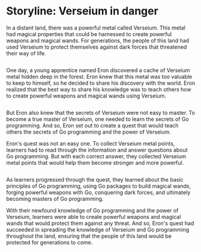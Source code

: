 # Storyline: Verseium in danger

In a distant land, there was a powerful metal called Verseium. This metal had magical properties that could be harnessed to create powerful weapons and magical wands. For generations, the people of this land had used Verseium to protect themselves against dark forces that threatened their way of life.

<img src="/assets/" alt=""/>

One day, a young apprentice named Eron discovered a cache of Verseium metal hidden deep in the forest. Eron knew that this metal was too valuable to keep to himself, so he decided to share his discovery with the world. Eron realized that the best way to share his knowledge was to teach others how to create powerful weapons and magical wands using Verseium.

<img src="/assets/" alt=""/>

But Eron also knew that the secrets of Verseium were not easy to master. To become a true master of Verseium, one needed to learn the secrets of Go programming. And so, Eron set out to create a quest that would teach others the secrets of Go programming and the power of Verseium.

Eron's quest was not an easy one. To collect Verseium metal points, learners had to read through the information and answer questions about Go programming. But with each correct answer, they collected Verseium metal points that would help them become stronger and more powerful.

<img src="/assets/" alt=""/>

As learners progressed through the quest, they learned about the basic principles of Go programming, using Go packages to build magical wands, forging powerful weapons with Go, conquering dark forces, and ultimately becoming masters of Go programming.

With their newfound knowledge of Go programming and the power of Verseium, learners were able to create powerful weapons and magical wands that would protect them against any threat. And so, Eron's quest had succeeded in spreading the knowledge of Verseium and Go programming throughout the land, ensuring that the people of this land would be protected for generations to come.

<img src="/assets/" alt=""/>
